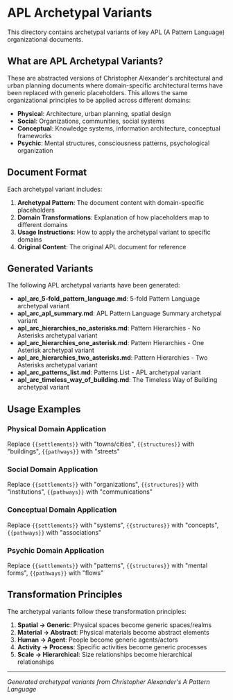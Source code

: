 # APL Archetypal Variants

This directory contains archetypal variants of key APL (A Pattern Language) organizational documents.

## What are APL Archetypal Variants?

These are abstracted versions of Christopher Alexander's architectural and urban planning documents where domain-specific architectural terms have been replaced with generic placeholders. This allows the same organizational principles to be applied across different domains:

- **Physical**: Architecture, urban planning, spatial design
- **Social**: Organizations, communities, social systems  
- **Conceptual**: Knowledge systems, information architecture, conceptual frameworks
- **Psychic**: Mental structures, consciousness patterns, psychological organization

## Document Format

Each archetypal variant includes:

1. **Archetypal Pattern**: The document content with domain-specific placeholders
2. **Domain Transformations**: Explanation of how placeholders map to different domains
3. **Usage Instructions**: How to apply the archetypal variant to specific domains
4. **Original Content**: The original APL document for reference

## Generated Variants

The following APL archetypal variants have been generated:

- **apl_arc_5-fold_pattern_language.md**: 5-fold Pattern Language archetypal variant
- **apl_arc_apl_summary.md**: APL Pattern Language Summary archetypal variant
- **apl_arc_hierarchies_no_asterisks.md**: Pattern Hierarchies - No Asterisks archetypal variant
- **apl_arc_hierarchies_one_asterisk.md**: Pattern Hierarchies - One Asterisk archetypal variant
- **apl_arc_hierarchies_two_asterisks.md**: Pattern Hierarchies - Two Asterisks archetypal variant
- **apl_arc_patterns_list.md**: Patterns List - APL archetypal variant
- **apl_arc_timeless_way_of_building.md**: The Timeless Way of Building archetypal variant

## Usage Examples

### Physical Domain Application
Replace `{{settlements}}` with "towns/cities", `{{structures}}` with "buildings", `{{pathways}}` with "streets"

### Social Domain Application  
Replace `{{settlements}}` with "organizations", `{{structures}}` with "institutions", `{{pathways}}` with "communications"

### Conceptual Domain Application
Replace `{{settlements}}` with "systems", `{{structures}}` with "concepts", `{{pathways}}` with "associations"

### Psychic Domain Application
Replace `{{settlements}}` with "patterns", `{{structures}}` with "mental forms", `{{pathways}}` with "flows"

## Transformation Principles

The archetypal variants follow these transformation principles:

1. **Spatial → Generic**: Physical spaces become generic spaces/realms
2. **Material → Abstract**: Physical materials become abstract elements  
3. **Human → Agent**: People become generic agents/actors
4. **Activity → Process**: Specific activities become generic processes
5. **Scale → Hierarchical**: Size relationships become hierarchical relationships

---
*Generated archetypal variants from Christopher Alexander's A Pattern Language*
